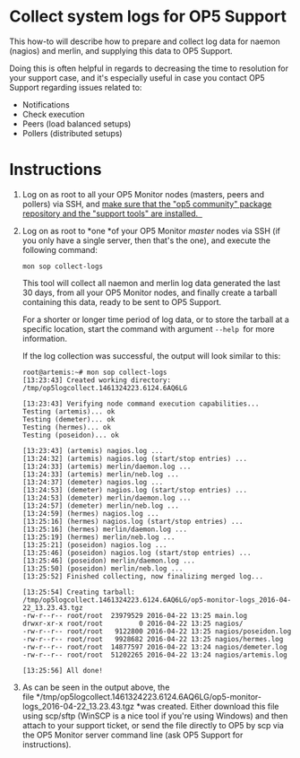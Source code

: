 # Collect system logs for OP5 Support

This how-to will describe how to prepare and collect log data for naemon (nagios) and merlin, and supplying this data to OP5 Support.

Doing this is often helpful in regards to decreasing the time to resolution for your support case, and it's especially useful in case you contact OP5 Support regarding issues related to:

-   Notifications
-   Check execution
-   Peers (load balanced setups)
-   Pollers (distributed setups)

# Instructions

1.  Log on as root to all your OP5 Monitor nodes (masters, peers and pollers) via SSH, and [make sure that the "op5 community" package repository and the "support tools" are installed.
     ](https://kb.op5.com/display/FAQ/Installing+the+op5+community+repository+and+support+tools)

2.  Log on as root to *one *of your OP5 Monitor *master* nodes via SSH (if you only have a single server, then that's the one), and execute the following command:

    ``` {.text data-syntaxhighlighter-params="brush: text; gutter: false; theme: Confluence" data-theme="Confluence" style="brush: text; gutter: false; theme: Confluence"}
    mon sop collect-logs
    ```

    This tool will collect all naemon and merlin log data generated the last 30 days, from all your OP5 Monitor nodes, and finally create a tarball containing this data, ready to be sent to OP5 Support.

    For a shorter or longer time period of log data, or to store the tarball at a specific location, start the command with argument `--help `for more information.

    If the log collection was successful, the output will look similar to this:

    ``` {.text data-syntaxhighlighter-params="brush: text; gutter: false; theme: Confluence" data-theme="Confluence" style="brush: text; gutter: false; theme: Confluence"}
    root@artemis:~# mon sop collect-logs
    [13:23:43] Created working directory: /tmp/op5logcollect.1461324223.6124.6AQ6LG

    [13:23:43] Verifying node command execution capabilities...
    Testing (artemis)... ok
    Testing (demeter)... ok
    Testing (hermes)... ok
    Testing (poseidon)... ok

    [13:23:43] (artemis) nagios.log ...
    [13:24:32] (artemis) nagios.log (start/stop entries) ...
    [13:24:33] (artemis) merlin/daemon.log ...
    [13:24:33] (artemis) merlin/neb.log ...
    [13:24:37] (demeter) nagios.log ...
    [13:24:53] (demeter) nagios.log (start/stop entries) ...
    [13:24:53] (demeter) merlin/daemon.log ...
    [13:24:57] (demeter) merlin/neb.log ...
    [13:24:59] (hermes) nagios.log ...
    [13:25:16] (hermes) nagios.log (start/stop entries) ...
    [13:25:16] (hermes) merlin/daemon.log ...
    [13:25:19] (hermes) merlin/neb.log ...
    [13:25:21] (poseidon) nagios.log ...
    [13:25:46] (poseidon) nagios.log (start/stop entries) ...
    [13:25:46] (poseidon) merlin/daemon.log ...
    [13:25:50] (poseidon) merlin/neb.log ...
    [13:25:52] Finished collecting, now finalizing merged log...

    [13:25:54] Creating tarball: /tmp/op5logcollect.1461324223.6124.6AQ6LG/op5-monitor-logs_2016-04-22_13.23.43.tgz
    -rw-r--r-- root/root  23979529 2016-04-22 13:25 main.log
    drwxr-xr-x root/root         0 2016-04-22 13:25 nagios/
    -rw-r--r-- root/root   9122800 2016-04-22 13:25 nagios/poseidon.log
    -rw-r--r-- root/root   9928682 2016-04-22 13:25 nagios/hermes.log
    -rw-r--r-- root/root  14877597 2016-04-22 13:24 nagios/demeter.log
    -rw-r--r-- root/root  51202265 2016-04-22 13:24 nagios/artemis.log

    [13:25:56] All done!
    ```

3.  As can be seen in the output above, the file */tmp/op5logcollect.1461324223.6124.6AQ6LG/op5-monitor-logs\_2016-04-22\_13.23.43.tgz *was created.
    Either download this file using scp/sftp (WinSCP is a nice tool if you're using Windows) and then attach to your support ticket, or send the file directly to OP5 by scp via the OP5 Monitor server command line (ask OP5 Support for instructions).

